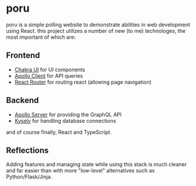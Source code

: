 # poru

poru is a simple polling website to demonstrate abilities in web development
using React. this project utilizes a number of new (to me) technologes, the most
important of which are:

## Frontend

- [Chakra UI](https://github.com/chakra-ui/chakra-ui) for UI components
- [Apollo Client](https://github.com/apollographql/apollo-client) for API queries
- [React Router](https://github.com/remix-run/react-router) for routing react (allowing page navigation)

## Backend

- [Apollo Server](https://github.com/apollographql/apollo-server) for providing the GraphQL API
- [Kysely](https://github.com/koskimas/kysely) for handling database connections

and of course finally, React and TypeScript.

## Reflections

Adding features and managing state while using this stack is much cleaner and
far easier than with more "low-level" alternatives such as Python/Flask/Jinja.
